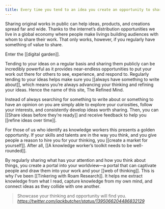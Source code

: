 ```yaml
---
title: Every time you tend to an idea you create an opportunity to share original work with others
---
```

Sharing original works in public can help ideas, products, and creations spread far and wide. Thanks to the internet’s distribution opportunities we live in a global economy where people make livings building audiences with whom to share their work. That only works, however, if you regularly have something of value to share.

Enter the [[digital garden]].

Tending to your ideas on a regular basis and sharing them publicly can be incredibly powerful as it provides near-endless opportunities to put your work out there for others to see, experience, and respond to. Regularly tending to your ideas helps make sure you [[always have something to write about]], which means you’re always advancing your thinking and refining your ideas. Hence the name of this site, The Refined Mind.

Instead of always searching for something to write about or something to have an opinion on you are simply able to explore your curiosities, follow your interests, and consistently develop ideas worth sharing. Then, you can [[Share ideas before they’re ready]] and receive feedback to help you [[refine ideas over time]].

For those of us who identify as knowledge workers this presents a golden opportunity. If your skills and talents are in the way you think, and you give people a reason to hire you for your thinking, you [[create a market for yourself]].  After all, [[A knowledge worker’s toolkit needs to be well-rounded]].

By regularly sharing what has your attention and how you think about things, you create a portal into your worldview—a portal that can captivate people and draw them into your work and your [[web of thinking]]. This is why I’ve been [[Tinkering with Roam Research]]. It helps me extract knowledge from what I read, capture knowledge from my own mind, and connect ideas as they collide with one another.

<blockquote class="quoteback" darkmode="" data-title="Jack%20Butcher%20on%20Twitter" data-author="" cite="https://twitter.com/jackbutcher/status/1395066204486832129">
Showcase your thinking and opportunity will find you.<footer> <cite><a href="https://twitter.com/jackbutcher/status/1395066204486832129">https://twitter.com/jackbutcher/status/1395066204486832129</a></cite></footer>
</blockquote><script note="" src="https://cdn.jsdelivr.net/gh/Blogger-Peer-Review/quotebacks@1/quoteback.js"></script>